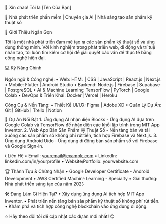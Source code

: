 👋 Xin chào! Tôi là [Tên Của Bạn]

🎯 Nhà phát triển phần mềm | Chuyên gia AI | Nhà sáng tạo sản phẩm kỹ thuật số

🚀 Giới Thiệu Ngắn Gọn

Tôi là một nhà phát triển đam mê tạo ra các sản phẩm kỹ thuật số và ứng dụng thông minh. Với kinh nghiệm trong phát triển web, di động và trí tuệ nhân tạo, tôi luôn tìm kiếm cơ hội để giải quyết các vấn đề thực tế bằng công nghệ hiện đại.

💻 Kỹ Năng Chính

Ngôn ngữ & Công nghệ:
	•	Web: HTML | CSS | JavaScript | React.js | Next.js
	•	Mobile: Flutter | Android Studio
	•	Backend: Node.js | Firebase | Supabase | PostgreSQL
	•	AI & Machine Learning: TensorFlow | PyTorch | Google Colab
	•	DevOps & Triển Khai: Docker | Vercel | Heroku

Công Cụ & Nền Tảng:
	•	Thiết Kế UI/UX: Figma | Adobe XD
	•	Quản Lý Dự Án: Git | GitHub | Trello | Notion

📂 Dự Án Nổi Bật
	1.	Ứng dụng AI nhận diện Blocks - Ứng dụng AI dựa trên Google Colab và TensorFlow để nhận diện các khối lập trình trong MIT App Inventor.
	2.	Web App Bán Sản Phẩm Kỹ Thuật Số - Nền tảng bán và tải xuống các sản phẩm số không phí rút tiền, tích hợp Firebase và Next.js.
	3.	Ứng dụng Android Uido - Ứng dụng di động bán sản phẩm số với Firebase và Google Sign-in.

📞 Liên Hệ
	•	Email: youremail@example.com
	•	LinkedIn: linkedin.com/in/yourprofile
	•	Website/Portfolio: yourwebsite.com

🏆 Thành Tựu & Chứng Nhận
	•	Google Developer Certificate - Android Development
	•	AWS Certified Machine Learning - Specialty
	•	Giải thưởng: Nhà phát triển sáng tạo của năm 2023

🛠 Đang Làm Gì Hiện Tại?
	•	Xây dựng ứng dụng AI tích hợp MIT App Inventor.
	•	Phát triển nền tảng bán sản phẩm kỹ thuật số không phí rút tiền.
	•	Khám phá và tích hợp công nghệ blockchain vào ứng dụng di động.

⭐ Hãy theo dõi tôi để cập nhật các dự án mới nhất! 😊
<!---
doxuanhop/doxuanhop is a ✨ special ✨ repository because its `README.md` (this file) appears on your GitHub profile.
You can click the Preview link to take a look at your changes.
--->
